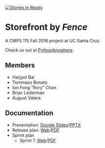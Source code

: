 [![Stories in Ready](https://badge.waffle.io/Fence-UCSC/Storefront.png?label=ready&title=Ready)](https://waffle.io/Fence-UCSC/Storefront)
# Storefront by *Fence*
A CMPS 115 Fall 2016 project at UC Santa Cruz.

Check us out at [PythonAnywhere](https://fence.pythonanywhere.com).

## Members
* Harjyot Bal
* Tommaso Bonato
* Ion Fong "Rory" Chan
* Brian Lederman
* August Valera

## Documentation
* Presentation: [Google Slides](https://docs.google.com/presentation/d/12FC7L3qjBPTURlRjZnUYxmHMhlFeNLSTxkpVp7d3uiE)/[PPTX](docs/presentation.pptx)
* Release plan: [Web](docs/release.md)/[PDF](https://gitprint.com/Fence-UCSC/Storefront/blob/master/docs/release.md)
* Sprint plan
  * Sprint 1: [Web](docs/sprint1.md)/[PDF](https://gitprint.com/Fence-UCSC/Storefront/blob/master/docs/sprint1.md)
